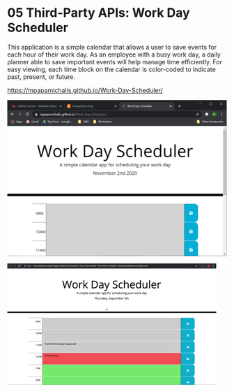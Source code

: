 # 05 Third-Party APIs: Work Day Scheduler

This application is a simple calendar that allows a user to save events for each hour of their work day.
As an employee with a busy work day, a daily planner able to save important events will help manage time efficiently.
For easy viewing, each time block on the calendar is color-coded to indicate past, present, or future. 

https://mpapamichalis.github.io/Work-Day-Scheduler/

![ScreenShot](Capture.png)

![day planner demo](05-third-party-apis-homework-demo.gif)